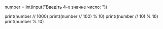 number = int(input("Введіть 4-х значне число: "))


print(number // 1000)
print((number // 100) % 10)
print((number // 10) % 10)
print(number % 10)
